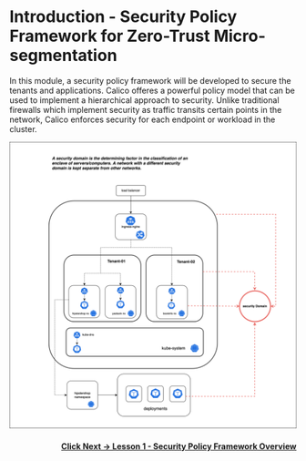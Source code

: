 
# Introduction - Security Policy Framework for Zero-Trust Micro-segmentation

In this module, a security policy framework will be developed to secure the tenants and applications. Calico offeres a powerful policy model that can be used to implement a hierarchical approach to security. Unlike traditional firewalls which implement security as traffic transits certain points in the network, Calico enforces security for each endpoint or workload in the cluster. 

![Security Domains](images/security-domains.png)

#### <div align="right">  [Click Next -> Lesson 1 - Security Policy Framework Overview](https://github.com/tigera-cs/quickstart-self-service/blob/main/modules/security-policy-framework-overview.md) </div>
